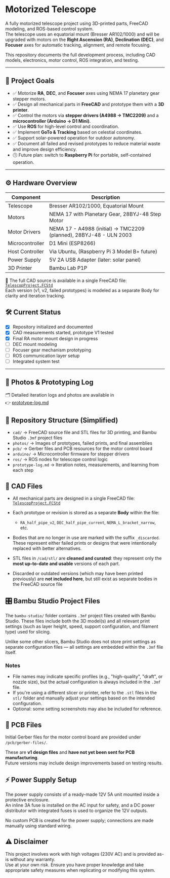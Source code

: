 # Motorized Telescope

A fully motorized telescope project using 3D-printed parts, FreeCAD modeling, and ROS-based control system.  
The telescope uses an equatorial mount (Bresser AR102/1000) and will be upgraded with motors on the **Right Ascension (RA)**, **Declination (DEC)**, and **Focuser** axes for automatic tracking, alignment, and remote focusing.

This repository documents the full development process, including CAD models, electronics, motor control, ROS integration, and testing.

---

## 🚀 Project Goals

- ✅ Motorize **RA**, **DEC**, and **Focuser** axes using NEMA 17 planetary gear stepper motors.
- ✅ Design all mechanical parts in **FreeCAD** and prototype them with a **3D printer**.
- ✅ Control the motors via **stepper drivers (A4988 → TMC2209)** and a **microcontroller (Arduino → D1 Mini)**.
- ✅ Use **ROS** for high-level control and coordination.
- ✅ Implement **GoTo & Tracking** based on celestial coordinates.
- ✅ Support solar-powered operation for outdoor autonomy.
- ✅ Document all failed and revised prototypes to reduce material waste and improve design efficiency.
- 🕒 Future plan: switch to **Raspberry Pi** for portable, self-contained operation.

---

## ⚙️ Hardware Overview

| Component             | Description                                  |
|----------------------|----------------------------------------------|
| Telescope             | Bresser AR102/1000, Equatorial Mount              |
| Motors                | NEMA 17 with Planetary Gear, 28BYJ-48 Step Motor  |
| Motor Drivers         | NEMA 17 - A4988 (initial) → TMC2209 (planned), 28BYJ-48 - ULN 2003            |
| Microcontroller       | D1 Mini (ESP8266)                                 |
| Host Controller       | Via Ubuntu, (Raspberry Pi 3 Model B+ future)      |
| Power Supply          | 5V 2A USB Adapter (later: solar panel)            |
| 3D Printer            | Bambu Lab P1P |


📁 The full CAD source is available in a single FreeCAD file:  
[`TelescopProject.FCStd`](cad/TelescopProject.FCStd)  
Each version (v1, v2, failed prototypes) is modeled as a separate Body for clarity and iteration tracking.

## 🛠️ Current Status

- [x] Repository initialized and documented
- [x] CAD measurements started, prototype V1 tested
- [x] Final RA motor mount design in progress
- [ ] DEC mount modeling
- [ ] Focuser gear mechanism prototyping
- [ ] ROS communication layer setup
- [ ] Integrated system test

---

## 📸 Photos & Prototyping Log

🗂️ Detailed iteration logs and photos are available in  
👉 [prototype-log.md](prototype-log.md)


## 📂 Repository Structure (Simplified)

- `cad/` → FreeCAD source file and STL files for 3D printing, and Bambu Studio `.3mf` project files
- `photos/` → Images of prototypes, failed prints, and final assemblies  
- `pcb/` → Gerber files and PCB resources for the motor control board
- `arduino/` → Microcontroller firmware for stepper drivers  
- `ros/` → ROS nodes for telescope control logic  
- `prototype-log.md` → Iteration notes, measurements, and learning from each step


## 📐 CAD Files

- All mechanical parts are designed in a single FreeCAD file:  
  [`TelescopProject.FCStd`](cad/TelescopProject.FCStd)
  
- Each prototype or revision is stored as a separate **Body** within the file:
  - `RA_half_pipe_v2`, `DEC_half_pipe_current`, `NEMA_L_bracket_narrow`, etc.

- Bodies that are no longer in use are marked with the suffix `_discarded`.  
  These represent either failed prints or designs that were intentionally replaced with better alternatives.

- STL files in `/cad/stl/` are **cleaned and curated**: they represent only the **most up-to-date and usable** versions of each part.
- Discarded or outdated versions (which may have been printed previously) are **not included here**, but still exist as separate bodies in the FreeCAD source file

## 🎛️ Bambu Studio Project Files

The `bambu-studio/` folder contains `.3mf` project files created with Bambu Studio. These files include both the 3D model(s) and all relevant print settings (such as layer height, speed, support configuration, and filament type) used for slicing.

Unlike some other slicers, Bambu Studio does not store print settings as separate configuration files — all settings are embedded within the `.3mf` file itself.

### Notes
- File names may indicate specific profiles (e.g., "high-quality", "draft", or nozzle size), but the actual configuration is always included in the `.3mf` file.
- If you're using a different slicer or printer, refer to the `.stl` files in the `stl/` folder and manually adjust your settings based on the intended configuration.
- Optional: some setting screenshots may also be included for reference.


## 🧩 PCB Files

Initial Gerber files for the motor control board are provided under `/pcb/gerber-files/`.

These are **v1 design files** and **have not yet been sent for PCB manufacturing**.  
Future versions may include design improvements based on testing results.

## ⚡ Power Supply Setup

The power supply consists of a ready-made 12V 5A unit mounted inside a protective enclosure.  
An inline 3A fuse is installed on the AC input for safety, and a DC power distributor with integrated fuses is used to organize the 12V outputs.

No custom PCB is created for the power supply; connections are made manually using standard wiring.

## ⚠️ Disclaimer

This project involves work with high voltages (230V AC) and is provided as-is without any warranty.  
Use at your own risk. Ensure you have proper knowledge and take appropriate safety measures when replicating or modifying this system.


